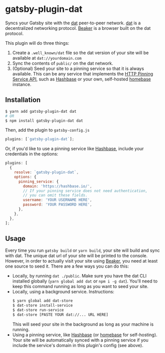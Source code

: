 # gatsby-plugin-dat

Syncs your Gatsby site with the [dat][1] peer-to-peer network. [dat][1] is a decentralized networking protocol. [Beaker][2] is a browser built on the dat protocol.

This plugin will do three things:

1. Create a `.well_known/dat` file so the dat version of your site will be available at `dat://yourdomain.com`
2. Sync the contents of `public/` on the dat network.
3. (Optional) Seed your site to a pinning service so that it is always available. This can be any service that implements the [HTTP Pinning Service API][5], such as [Hashbase][3] or your own, self-hosted [homebase][4] instance.

## Installation

```bash
$ yarn add gatsby-plugin-dat dat
# OR
$ npm install gatsby-plugin-dat dat
```

Then, add the plugin to `gatsby-config.js`

```javascript
plugins: [`gatsby-plugin-dat`];
```

Or, if you'd like to use a pinning service like [Hashbase][3], include your credentials in the options:

```javascript
plugins: [
  {
    resolve: `gatsby-plugin-dat`,
    options: {
      pinning_service: {
        domain: 'https://hashbase.io/',
        // If your pinning service does not need authentication,
        // you can omit these fields.
        username: 'YOUR USERNAME HERE',
        password: 'YOUR PASSWORD HERE',
      },
    },
  },
];
```

## Usage

Every time you run `gatsby build` or `yarn build`, your site will build and sync with dat. The unique dat url of your site will be printed to the console. However, in order to actually visit your site using [Beaker][2], you need at least one source to seed it. There are a few ways you can do this:

- Locally, by running `dat ./public`. Make sure you have the dat CLI installed globally (`yarn global add dat` or `npm i -g dat`). You'll need to keep this command running as long as you want to seed your site.
- Locally, using a background service. Instructions:
  ```bash
  $ yarn global add dat-store
  $ dat-store install-service
  $ dat-store run-service
  $ dat-store [PASTE YOUR dat://... URL HERE]
  ```
  This will seed your site in the background as long as your machine is running.
- Using a pinning service, like [Hashbase][3] (or [homebase][4] for self-hosting). Your site will be automatically synced with a pinning service if you include the service's domain in this plugin's config (see above).

[1]: https://dat.foundation/
[2]: https://beakerbrowser.com/
[3]: https://hashbase.io/
[4]: https://github.com/beakerbrowser/homebase
[5]: https://www.datprotocol.com/deps/0003-http-pinning-service-api/
[6]: https://github.com/datproject/dat-store
